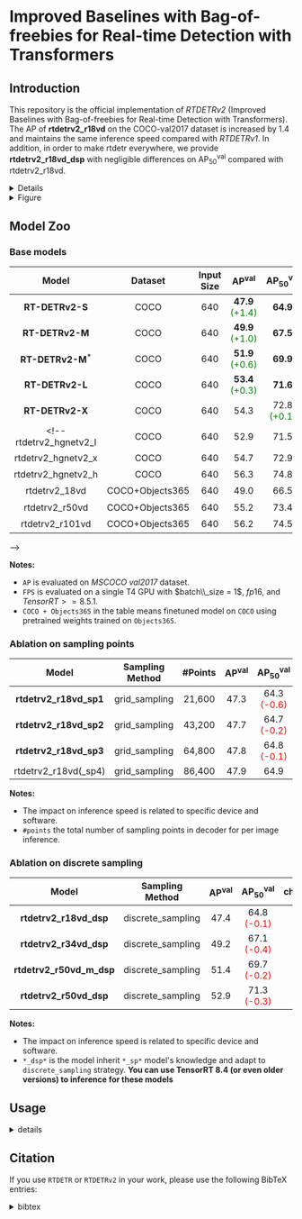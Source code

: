 # Improved Baselines with Bag-of-freebies for Real-time Detection with Transformers

## Introduction
This repository is the official implementation of *RTDETRv2* (Improved Baselines with Bag-of-freebies for Real-time Detection with Transformers). The AP of **rtdetrv2_r18vd** on the COCO-val2017 dataset is increased by 1.4 and maintains the same inference speed compared with *RTDETRv1*. In addition, in order to make rtdetr everywhere, we provide **rtdetrv2_r18vd_dsp** with negligible differences on AP<sub>50</sub><sup>val</sup> compared with rtdetrv2_r18vd.

<details>
<summary> Details </summary>

<!-- This paper introduces RTDETRv2, a robust real-time end-to-end detector with transformer. The model builds on the previous state-of-the-art RTDETR by incorporating a flexible decoder and utilizing a collection of effective training tactics. Specifically, we suggest different numbers of sampling points for the decoder's various feature maps, employ dynamic data augmentation policies for several training stages, and determine specific optimization super parameters for each unique model. To accommodate various deployment schemes, the decoder now offers an option that utilizes discrete-sampling instead of grid-sampling. Additionally, we release a toolbox called cvperception to provide flexibility in meeting customizable features. Our RTDETRv2-R18 achieves an improvement of 1.4 compared to RTDETR-R18 at the same speed, achieving 47.9 mAP and 217 FPS with FP16 mode on T4 GPU. Furthermore, the usage of a mixed-precision training policy has led to a 15\% increase in training speed and a 20\% reduction in GPU memory usage -->

<!-- - Release **cvpercetion** toolbox -->
<!-- - Support dynamic data augmentation policies for multiple training stages
- Support dynamic number of sampling points for different feature maps. And to cater to various deployment schemes, a variant has been introduced in the decoder that utilises *discrete_sampling* instead of *grid_sampling*.
- Provide a range of demos for deployment, including *Pytorch, ONNXRuntime, TensorRT, and OpenVINO*
- Support mixed-precision training policy resulting in 15% increase in *training speed* and 20% reduction in *GPU memory* usage on *rtdetrv2_r18vd* compared to *rtdetr_r18vd* with the same settings
- Support *VOC* dataset type as input, while evaluating model using *COCO* metrics -->
<!-- - Support *IoU-weighted boxes loss* to speedup convergence of training process -->
<!-- - `Uni-matcher` strategy is introduced in decoder to improve training speed and stability
- IoU-weighted boxes loss to speedup convergence of model -->

<!-- For *RTDETRv1*, please refer to [link](https://github.com/lyuwenyu/RT-DETR). -->

<!-- <div align="center">
  <img src="https://github.com/lyuwenyu/cvperception/assets/17582080/07e04882-c750-4674-bee8-04f81c4ab290" width=500>
</div> -->

</details>


<details>
<summary> Figure </summary>

<!-- <div align="center">
  <img src="https://github.com/lyuwenyu/cvperception/assets/17582080/c79aa51e-b1b8-4116-81ab-09a67705ba9d" width=500>
</div> -->

<div align="center">
<img width="500" alt="image" src="https://github.com/lyuwenyu/cvperception/assets/17582080/f60e9ac4-f6b7-41fa-9f9d-ef4299dc4e60">
</div>

</details>



## Model Zoo

### Base models

| Model | Dataset | Input Size | AP<sup>val</sup> | AP<sub>50</sub><sup>val</sup> | #Params(M) | FPS | config| checkpoint | 
| :---: | :---: | :---: | :---: | :---: | :---: | :---: | :---: |:---: |
**RT-DETRv2-S** | COCO | 640 | **47.9** <font color=green>(+1.4)</font> | **64.9** | 20 | 217 | [config](./rtdetrv2_r18vd_120e_coco.yml) | [url](https://github.com/lyuwenyu/storage/releases/download/v0.1/rtdetrv2_r18vd_120e_coco.pth) |
**RT-DETRv2-M** | COCO | 640 | **49.9** <font color=green>(+1.0)</font> | **67.5** | 31 | 161 | [config](./rtdetrv2_r34vd_120e_coco.yml) | [url](https://github.com/lyuwenyu/storage/releases/download/v0.1/rtdetrv2_r34vd_120e_coco_ema.pth)
**RT-DETRv2-M**<sup>*<sup> | COCO | 640 | **51.9** <font color=green>(+0.6)</font> | **69.9** | 36 | 145 | [config](./rtdetrv2_r50vd_m_7x_coco.yml) | [url](https://github.com/lyuwenyu/storage/releases/download/v0.1/rtdetrv2_r50vd_m_7x_coco_ema.pth)
**RT-DETRv2-L** | COCO | 640 | **53.4** <font color=green>(+0.3)</font> | **71.6** | 42 | 108 | [config](./rtdetrv2_r50vd_6x_coco.yml) | [url](https://github.com/lyuwenyu/storage/releases/download/v0.1/rtdetrv2_r50vd_6x_coco_ema.pth)
**RT-DETRv2-X** | COCO | 640 | 54.3 | 72.8 <font color=green>(+0.1)</font> | 76 | 74 | [config](./rtdetrv2_r101vd_6x_coco.yml) | [url](https://github.com/lyuwenyu/storage/releases/download/v0.1/rtdetrv2_r101vd_6x_coco_from_paddle.pth)
<!-- rtdetrv2_hgnetv2_l | COCO | 640 | 52.9 | 71.5 | 32 | 114 | [url<sup>*</sup>](https://github.com/lyuwenyu/storage/releases/download/v0.1/rtdetrv2_hgnetv2_l_6x_coco_from_paddle.pth) 
rtdetrv2_hgnetv2_x | COCO | 640 | 54.7 | 72.9 | 67 | 74 | [url<sup>*</sup>](https://github.com/lyuwenyu/storage/releases/download/v0.1/rtdetrv2_hgnetv2_x_6x_coco_from_paddle.pth) 
rtdetrv2_hgnetv2_h | COCO | 640 | 56.3 | 74.8 | 123 | 40 | [url<sup>*</sup>](https://github.com/lyuwenyu/storage/releases/download/v0.1/rtdetrv2_hgnetv2_h_6x_coco_from_paddle.pth) 
rtdetrv2_18vd | COCO+Objects365 | 640 | 49.0 | 66.5 | 20 | 217 | [url<sup>*</sup>](https://github.com/lyuwenyu/storage/releases/download/v0.1/rtdetrv2_r18vd_5x_coco_objects365_from_paddle.pth)
rtdetrv2_r50vd | COCO+Objects365 | 640 | 55.2 | 73.4 | 42 | 108 | [url<sup>*</sup>](https://github.com/lyuwenyu/storage/releases/download/v0.1/rtdetrv2_r50vd_2x_coco_objects365_from_paddle.pth)
rtdetrv2_r101vd | COCO+Objects365 | 640 | 56.2 | 74.5 | 76 | 74 | [url<sup>*</sup>](https://github.com/lyuwenyu/storage/releases/download/v0.1/rtdetrv2_r101vd_2x_coco_objects365_from_paddle.pth)
 -->

**Notes:**
- `AP` is evaluated on *MSCOCO val2017* dataset.
- `FPS` is evaluated on a single T4 GPU with $batch\\_size = 1$, $fp16$, and $TensorRT>=8.5.1$.
- `COCO + Objects365` in the table means finetuned model on `COCO` using pretrained weights trained on `Objects365`.



### Ablation on sampling points

<!-- Flexible samping strategy in cross attenstion layer for devices that do **not** optimize (or not support) `grid_sampling` well. You can choose models based on specific scenarios and the trade-off between speed and accuracy. -->

| Model | Sampling Method | #Points | AP<sup>val</sup> | AP<sub>50</sub><sup>val</sup> | checkpoint 
| :---: | :---: | :---: | :---: | :---: | :---: |
**rtdetrv2_r18vd_sp1** | grid_sampling | 21,600 | 47.3 | 64.3 <font color=red>(-0.6) | [url](https://github.com/lyuwenyu/storage/releases/download/v0.1/rtdetrv2_r18vd_sp1_120e_coco.pth)
**rtdetrv2_r18vd_sp2** | grid_sampling | 43,200 | 47.7 | 64.7 <font color=red>(-0.2) | [url](https://github.com/lyuwenyu/storage/releases/download/v0.1/rtdetrv2_r18vd_sp2_120e_coco.pth)
**rtdetrv2_r18vd_sp3** | grid_sampling | 64,800 | 47.8 | 64.8 <font color=red>(-0.1) | [url](https://github.com/lyuwenyu/storage/releases/download/v0.1/rtdetrv2_r18vd_sp3_120e_coco.pth)
rtdetrv2_r18vd(_sp4)| grid_sampling | 86,400 | 47.9 | 64.9 | [url](https://github.com/lyuwenyu/storage/releases/download/v0.1/rtdetrv2_r18vd_120e_coco.pth) 

**Notes:**
- The impact on inference speed is related to specific device and software.
- `#points` the total number of sampling points in decoder for per image inference.


### Ablation on discrete sampling

| Model | Sampling Method | AP<sup>val</sup> | AP<sub>50</sub><sup>val</sup> | checkpoint 
| :---: | :---: | :---: | :---: | :---: |
**rtdetrv2_r18vd_dsp** | discrete_sampling | 47.4 | 64.8 <font color=red>(-0.1)</font> | [url](https://github.com/lyuwenyu/storage/releases/download/v0.1/rtdetrv2_r18vd_dsp_3x_coco.pth)
**rtdetrv2_r34vd_dsp** | discrete_sampling | 49.2 | 67.1 <font color=red>(-0.4)</font> | [url](https://github.com/lyuwenyu/storage/releases/download/v0.1/rrtdetrv2_r34vd_dsp_1x_coco.pth)
**rtdetrv2_r50vd_m_dsp** | discrete_sampling | 51.4 | 69.7 <font color=red>(-0.2)</font> | [url](https://github.com/lyuwenyu/storage/releases/download/v0.1/rtdetrv2_r50vd_m_dsp_3x_coco.pth)
**rtdetrv2_r50vd_dsp** | discrete_sampling | 52.9 | 71.3 <font color=red>(-0.3)</font> | [url](https://github.com/lyuwenyu/storage/releases/download/v0.1/rtdetrv2_r50vd_dsp_1x_coco.pth)


<!-- **rtdetrv2_r18vd_dsp1** | discrete_sampling | 21600 | 46.3 | 63.9 | [url](https://github.com/lyuwenyu/storage/releases/download/v0.1/rtdetrv2_r18vd_dsp1_1x_coco.pth) -->

<!-- rtdetrv2_r18vd_dsp1 | discrete_sampling | 21600 | 45.5 | 63.0 | 4.34 | [url](https://github.com/lyuwenyu/storage/releases/download/v0.1/rtdetrv2_r18vd_dsp1_120e_coco.pth) -->
<!-- 4.3 -->

**Notes:**
- The impact on inference speed is related to specific device and software.
- `*_dsp*` is the model inherit `*_sp*` model's knowledge and adapt to `discrete_sampling` strategy. **You can use TensorRT 8.4 (or even older versions) to inference for these models**
<!-- - `grid_sampling` use `grid_sample` to sample attention map, `discrete_sampling` use `index_select` method to sample attention map.  -->


## Usage
<details>
<summary> details </summary>

<!-- <summary>1. Training </summary> -->
1. Training
```shell
CUDA_VISIBLE_DEVICES=0,1,2,3 torchrun --master_port=9909 --nproc_per_node=4 tools/train.py -c path/to/config --use-amp --seed=0 &> log.txt 2>&1 &
```

<!-- <summary>2. Testing </summary> -->
2. Testing
```shell
CUDA_VISIBLE_DEVICES=0,1,2,3 torchrun --master_port=9909 --nproc_per_node=4 tools/train.py -c path/to/config -r path/to/checkpoint --test-only
```

<!-- <summary>3. Tuning </summary> -->
3. Tuning
```shell
CUDA_VISIBLE_DEVICES=0,1,2,3 torchrun --master_port=9909 --nproc_per_node=4 tools/train.py -c path/to/config -t path/to/checkpoint --use-amp --seed=0 &> log.txt 2>&1 &
```

<!-- <summary>4. Export onnx </summary> -->
4. Export onnx
```shell
python tools/export_onnx.py -c path/to/config -r path/to/checkpoint --check
```

<!-- <summary>5. Inference </summary> -->
5. Inference

Support torch, onnxruntime, tensorrt and openvino, see details in *references/deploy*
```shell
python references/deploy/rtdetrv2_onnx.py --onnx-file=model.onnx --im-file=xxxx
python references/deploy/rtdetrv2_tensorrt.py --trt-file=model.trt --im-file=xxxx
python references/deploy/rtdetrv2_torch.py -c path/to/config -r path/to/checkpoint --im-file=xxx --device=cuda:0
```
</details>



## Citation
If you use `RTDETR` or `RTDETRv2` in your work, please use the following BibTeX entries:

<details>
<summary> bibtex </summary>

```latex
@misc{lv2023detrs,
      title={DETRs Beat YOLOs on Real-time Object Detection},
      author={Wenyu Lv and Shangliang Xu and Yian Zhao and Guanzhong Wang and Jinman Wei and Cheng Cui and Yuning Du and Qingqing Dang and Yi Liu},
      year={2023},
      eprint={2304.08069},
      archivePrefix={arXiv},
      primaryClass={cs.CV}
}

@software{Lv_rtdetr_by_cvperception_2023,
author = {Lv, Wenyu},
license = {Apache-2.0},
month = oct,
title = {{rtdetr by cvperception}},
url = {https://github.com/lyuwenyu/cvperception/},
version = {0.0.1dev},
year = {2023}
}
```
</details>
